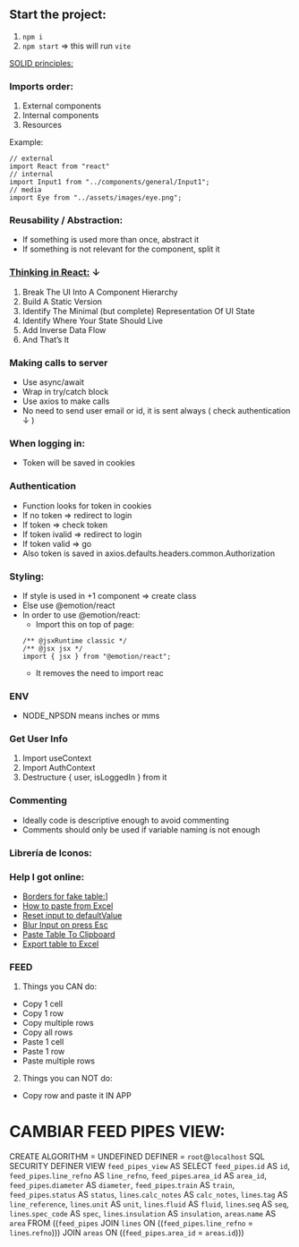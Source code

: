 ## Start the project:

1. `npm i`
2. `npm start` => this will run `vite`

[SOLID principles:](https://developero.io/blog/react-solid-example)

### Imports order:

1. External components
2. Internal components
3. Resources

Example:

```
// external
import React from "react"
// internal
import Input1 from "../components/general/Input1";
// media
import Eye from "../assets/images/eye.png";
```

### Reusability / Abstraction:

- If something is used more than once, abstract it
- If something is not relevant for the component, split it

### [Thinking in React:](https://reactjs.org/docs/thinking-in-react.html) ↓

1. Break The UI Into A Component Hierarchy
2. Build A Static Version
3. Identify The Minimal (but complete) Representation Of UI State
4. Identify Where Your State Should Live
5. Add Inverse Data Flow
6. And That’s It

### Making calls to server

- Use async/await
- Wrap in try/catch block
- Use axios to make calls
- No need to send user email or id, it is sent always ( check authentication ↓ )

### When logging in:

- Token will be saved in cookies

### Authentication

- Function looks for token in cookies
- If no token => redirect to login
- If token => check token
- If token ivalid => redirect to login
- If token valid => go
- Also token is saved in axios.defaults.headers.common.Authorization

### Styling:

- If style is used in +1 component => create class
- Else use @emotion/react
- In order to use @emotion/react:
  - Import this on top of page:
  ```
  /** @jsxRuntime classic */
  /** @jsx jsx */
  import { jsx } from "@emotion/react";
  ```
  - It removes the need to import reac

### ENV

- NODE_NPSDN means inches or mms

### Get User Info

1. Import useContext
2. Import AuthContext
3. Destructure { user, isLoggedIn } from it

### Commenting

- Ideally code is descriptive enough to avoid commenting
- Comments should only be used if variable naming is not enough

### Librería de Iconos:

[](https://icons8.com/)

### Help I got online:

- [Borders for fake table:](https://stackoverflow.com/questions/10023799/how-to-collapse-the-borders-of-a-set-of-div-tags-using-css/10023942#10023942)]
- [How to paste from Excel](https://stackblitz.com/edit/paste-from-excel?file=index.js)
- [Reset input to defaultValue](https://stackoverflow.com/questions/42706265/react-es6-const-clear-input-defaultvalue-on-focus)
- [Blur Input on press Esc](https://stackoverflow.com/questions/48961342/how-to-blur-the-input-provided-in-semantic-ui-react)
- [Paste Table To Clipboard](https://stackoverflow.com/questions/66585315/how-to-copy-table-with-link-to-clipboard-to-paste-it-into-excel)
- [Export table to Excel](https://stackoverflow.com/questions/11084564/export-html-table-to-excel-javascript-function-special-characters-changed)

### FEED

1. Things you CAN do:

- Copy 1 cell
- Copy 1 row
- Copy multiple rows
- Copy all rows
- Paste 1 cell
- Paste 1 row
- Paste multiple rows

2. Things you can NOT do:

- Copy row and paste it IN APP

# CAMBIAR FEED PIPES VIEW:

CREATE
ALGORITHM = UNDEFINED
DEFINER = `root`@`localhost`
SQL SECURITY DEFINER
VIEW `feed_pipes_view` AS
SELECT
`feed_pipes`.`id` AS `id`,
`feed_pipes`.`line_refno` AS `line_refno`,
`feed_pipes`.`area_id` AS `area_id`,
`feed_pipes`.`diameter` AS `diameter`,
`feed_pipes`.`train` AS `train`,
`feed_pipes`.`status` AS `status`,
`lines`.`calc_notes` AS `calc_notes`,
`lines`.`tag` AS `line_reference`,
`lines`.`unit` AS `unit`,
`lines`.`fluid` AS `fluid`,
`lines`.`seq` AS `seq`,
`lines`.`spec_code` AS `spec`,
`lines`.`insulation` AS `insulation`,
`areas`.`name` AS `area`
FROM
((`feed_pipes`
JOIN `lines` ON ((`feed_pipes`.`line_refno` = `lines`.`refno`)))
JOIN `areas` ON ((`feed_pipes`.`area_id` = `areas`.`id`)))
